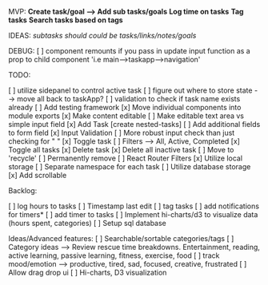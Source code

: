 MVP:
**Create task/goal --> Add sub tasks/goals**
**Log time on tasks**
**Tag tasks**
**Search tasks based on tags**

IDEAS:
*subtasks should could be tasks/links/notes/goals*

DEBUG:
[ ] component remounts if you pass in update input function as a prop to child component 'i.e main-->taskapp-->navigation'

TODO:

[ ] utilize sidepanel to control active task
[ ] figure out where to store state --> move all back to taskApp?
[ ] validation to check if task name exists already
[ ] Add testing framework
[x] Move individual components into module exports
[x] Make content editable
  [ ] Make editable text area vs simple input field
[x] Add Task
  [create nested-tasks]
 [ ] Add additional fields to form field
 [x] Input Validation
   [ ] More robust input check than just checking for " "
[x] Toggle task
[ ] Filters --> All, Active, Completed
[x] Toggle all tasks
[x] Delete task
[x] Delete all inactive task
[ ] Move to 'recycle'
[ ] Permanently remove
[ ] React Router Filters
[x] Utilize local storage
[ ] Separate namespace for each task
[ ] Utilize database storage
[x] Add scrollable

Backlog:

[ ] log hours to tasks
[ ] Timestamp last edit
[ ] tag tasks
  [ ] add notifications for timers*
[ ] add timer to tasks
[ ] Implement hi-charts/d3 to visualize data (hours spent, categories)
[ ] Setup sql database

Ideas/Advanced features:
[ ] Searchable/sortable categories/tags
[ ] Category ideas --> Review rescue time breakdowns. Entertainment, reading, active learning, passive learning, fitness, exercise, food
  [ ] track mood/emotion --> productive, tired, sad, focused, creative, frustrated
[ ] Allow drag drop ui
[ ] Hi-charts, D3 visualization
